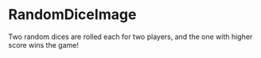 # RandomDiceImage
Two random dices are rolled each for two players, and the one with higher score wins the game!
